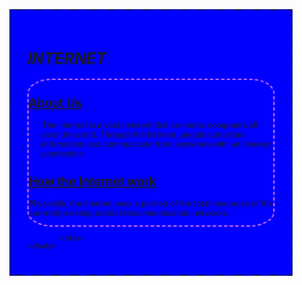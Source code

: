 <!DOCTYPE html>
<html>
    <head>
        <meta charset="UTF-8">
        <meta name="viewport"content="width=device-width,initial-scal=1.0">
        <title> document</title>
    </head>
    <body>
        <div style="background-color: blue; border: 2px dotted black; padding: 30px; width:auto;height: auto; margin: auto;">      
            <h1> <i>INTERNET</i></h1>
            <div style="border: 2px dashed violet;border-radius: 10%;">
            <section>
                 <h2><u>About Us</u></h2>
                 <ul>
                 <p>The Internet is a vast network that connects computers all over the world. Through the Internet, people can share information and communicate from anywhere with an Internet connection</p>
                </section>
                <section>
                    <h2><u>How the Internet work</u></h2>
                    <p>Physically, the Internet uses a portion of the total resources of the currently existing public telecommunication networks.</p>
                    </section>
                </div>
        
            </div>
    </body>
</html>
